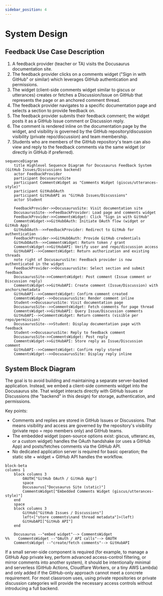 ```yaml
---
sidebar_position: 4
---
```


# System Design

## Feedback Use Case Description

1. A feedback provider (teacher or TA) visits the Docusaurus documentation site.
2. The feedback provider clicks on a comments widget ("Sign in with GitHub" or similar) which leverages GitHub authentication and permissions.
3. The widget (client-side comments widget similar to giscus or utterances) creates or fetches a Discussion/Issue on GitHub that represents the page or an anchored comment thread.
4. The feedback provider navigates to a specific documentation page and selects a section to provide feedback on.
5. The feedback provider submits their feedback comment; the widget posts it as a GitHub Issue comment or Discussion reply.
6. The comment is rendered inline on the documentation page by the widget, and visibility is governed by the GitHub repository/discussion visibility (private repo/discussion) and team membership.
7. Students who are members of the GitHub repository's team can also view and reply to the feedback comments via the same widget (or directly in GitHub if preferred).

```mermaid
sequenceDiagram
    title Highlevel Sequence Diagram for Docusaurus Feedback System (GitHub Issues/Discussions backend)
    actor FeedbackProvider
    participant DocusaurusSite
    participant CommentsWidget as "Comments Widget (giscus/utterances-style)"
    participant GitHubOAuth
    participant GitHubAPI as "GitHub Issues/Discussions"
    actor Student

    FeedbackProvider->>DocusaurusSite: Visit documentation site
    DocusaurusSite-->>FeedbackProvider: Load page and comments widget
    FeedbackProvider->>CommentsWidget: Click "Sign in with GitHub"
    CommentsWidget->>GitHubOAuth: Initiate OAuth flow (widget or GitHub App)
    GitHubOAuth-->>FeedbackProvider: Redirect to GitHub for authentication
    FeedbackProvider->>GitHubOAuth: Provide GitHub credentials
    GitHubOAuth-->>CommentsWidget: Return token / grant
    CommentsWidget->>GitHubAPI: Verify user and repo/discussion access
    GitHubAPI-->>CommentsWidget: Return authorization and existing threads
    note right of DocusaurusSite: Feedback provider is now authenticated in the widget
    FeedbackProvider->>DocusaurusSite: Select section and submit feedback
    DocusaurusSite->>CommentsWidget: Post comment (Issue comment or Discussion reply)
    CommentsWidget->>GitHubAPI: Create comment (Issue/Discussion) with anchors/metadata
    GitHubAPI-->>CommentsWidget: Confirm comment created
    CommentsWidget-->>DocusaurusSite: Render comment inline
    Student->>DocusaurusSite: Visit documentation page
    DocusaurusSite-->>CommentsWidget: Fetch comments for page thread
    CommentsWidget->>GitHubAPI: Query Issue/Discussion comments
    GitHubAPI-->>CommentsWidget: Return comments (visible per repo/permission)
    DocusaurusSite-->>Student: Display documentation page with feedback
    Student->>DocusaurusSite: Reply to feedback comment
    DocusaurusSite->>CommentsWidget: Post reply
    CommentsWidget->>GitHubAPI: Store reply as Issue/Discussion comment
    GitHubAPI-->>CommentsWidget: Confirm reply stored
    CommentsWidget-->>DocusaurusSite: Display reply inline
```

## System Block Diagram

The goal is to avoid building and maintaining a separate server-backed application. Instead, we embed a client-side comments widget into the Docusaurus site. That widget interacts directly with GitHub Issues or Discussions (the "backend" in this design) for storage, authentication, and permissions.

Key points:

- Comments and replies are stored in GitHub Issues or Discussions. That means visibility and access are governed by the repository's visibility (private repo = repo members only) and GitHub teams.
- The embedded widget (open-source options exist: giscus, utteranc.es, or a custom widget) handles the OAuth handshake (or uses a GitHub App) and posts/fetches comments via the GitHub API.
- No dedicated application server is required for basic operation; the static site + widget + GitHub API handles the workflow.

```mermaid
block-beta
columns 1
    block columns 3
        OAUTH["GitHub OAuth / GitHub App"]
        space
        Docusaurus["Docusaurus Site (static)"]
        CommentsWidget["Embedded Comments Widget (giscus/utterances-style)"]
    end
    space
    block columns 3
        GitHub["GitHub Issues / Discussions"]
        left<["store comments\nand thread metadata"]>(left)
        GitHubAPI["GitHub API"]
    end

    Docusaurus --"embed widget"--> CommentsWidget
%%    CommentsWidget --"OAuth / API calls"--> OAUTH
    CommentsWidget --"create/fetch comments"--> GitHubAPI
```

If a small server-side component is required (for example, to manage a GitHub App private key, perform advanced access-control filtering, or mirror comments into another system), it should be intentionally minimal and serverless (GitHub Actions, Cloudflare Workers, or a tiny AWS Lambda) and only added if the GitHub-only approach cannot meet a concrete requirement. For most classroom uses, using private repositories or private discussion categories will provide the necessary access controls without introducing a full backend.
